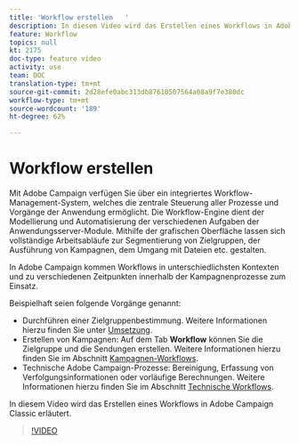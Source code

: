 ```yaml
---
title: 'Workflow erstellen   '
description: In diesem Video wird das Erstellen eines Workflows in Adobe Campaign Classic erläutert.
feature: Workflow
topics: null
kt: 2175
doc-type: feature video
activity: use
team: DOC
translation-type: tm+mt
source-git-commit: 2d28efe0abc313db87610507564a08a9f7e380dc
workflow-type: tm+mt
source-wordcount: '189'
ht-degree: 62%

---
```



# Workflow erstellen   

Mit Adobe Campaign verfügen Sie über ein integriertes Workflow-Management-System, welches die zentrale Steuerung aller Prozesse und Vorgänge der Anwendung ermöglicht. Die Workflow-Engine dient der Modellierung und Automatisierung der verschiedenen Aufgaben der Anwendungsserver-Module. Mithilfe der grafischen Oberfläche lassen sich vollständige Arbeitsabläufe zur Segmentierung von Zielgruppen, der Ausführung von Kampagnen, dem Umgang mit Dateien etc. gestalten.

In Adobe Campaign kommen Workflows in unterschiedlichsten Kontexten und zu verschiedenen Zeitpunkten innerhalb der Kampagnenprozesse zum Einsatz.

Beispielhaft seien folgende Vorgänge genannt:

* Durchführen einer Zielgruppenbestimmung. Weitere Informationen hierzu finden Sie unter [Umsetzung](https://docs.adobe.com/content/help/en/campaign-classic/using/automating-with-workflows/general-operation/building-a-workflow.html#Implementation_steps_).
* Erstellen von Kampagnen: Auf dem Tab **Workflow** können Sie die Zielgruppe und die Sendungen erstellen. Weitere Informationen hierzu finden Sie im Abschnitt [Kampagnen-Workflows](https://docs.adobe.com/content/help/en/campaign-classic/using/automating-with-workflows/general-operation/building-a-workflow.html#campaign-workflows).
* Technische Adobe Campaign-Prozesse: Bereinigung, Erfassung von Verfolgungsinformationen oder vorläufige Berechnungen. Weitere Informationen hierzu finden Sie im Abschnitt [Technische Workflows](https://docs.adobe.com/content/help/en/campaign-classic/using/automating-with-workflows/general-operation/building-a-workflow.html#technical-workflows).

In diesem Video wird das Erstellen eines Workflows in Adobe Campaign Classic erläutert.

>[!VIDEO](https://video.tv.adobe.com/v/25559?quality=12)
